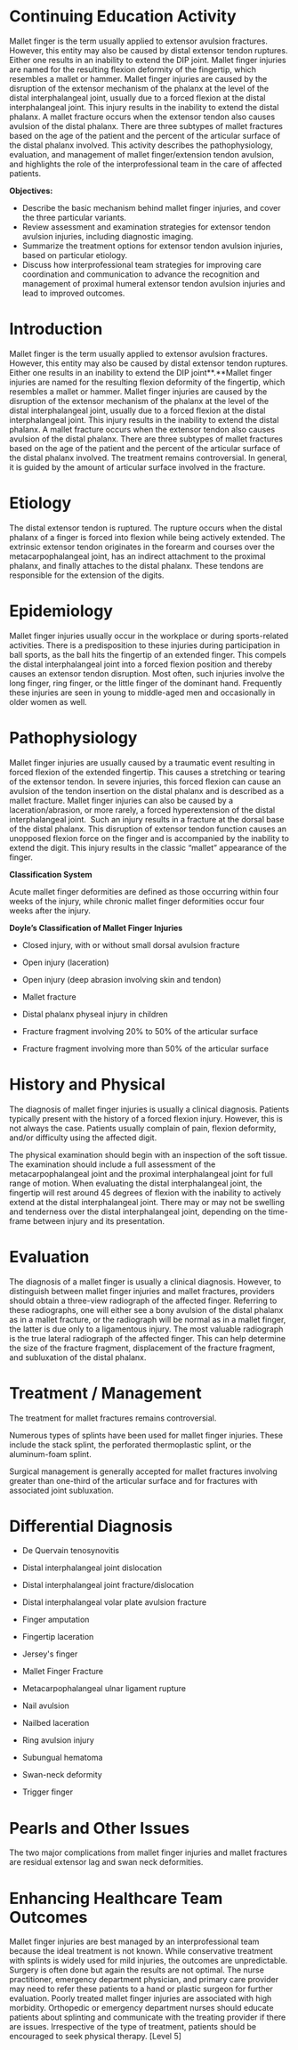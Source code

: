 # Continuing Education Activity

Mallet finger is the term usually applied to extensor avulsion fractures. However, this entity may also be caused by distal extensor tendon ruptures. Either one results in an inability to extend the DIP joint. Mallet finger injuries are named for the resulting flexion deformity of the fingertip, which resembles a mallet or hammer. Mallet finger injuries are caused by the disruption of the extensor mechanism of the phalanx at the level of the distal interphalangeal joint, usually due to a forced flexion at the distal interphalangeal joint. This injury results in the inability to extend the distal phalanx. A mallet fracture occurs when the extensor tendon also causes avulsion of the distal phalanx. There are three subtypes of mallet fractures based on the age of the patient and the percent of the articular surface of the distal phalanx involved. This activity describes the pathophysiology, evaluation, and management of mallet finger/extension tendon avulsion, and highlights the role of the interprofessional team in the care of affected patients.

**Objectives:**
- Describe the basic mechanism behind mallet finger injuries, and cover the three particular variants.
- Review assessment and examination strategies for extensor tendon avulsion injuries, including diagnostic imaging.
- Summarize the treatment options for extensor tendon avulsion injuries, based on particular etiology.
- Discuss how interprofessional team strategies for improving care coordination and communication to advance the recognition and management of proximal humeral extensor tendon avulsion injuries and lead to improved outcomes.

# Introduction

Mallet finger is the term usually applied to extensor avulsion fractures. However, this entity may also be caused by distal extensor tendon ruptures. Either one results in an inability to extend the DIP joint**.**Mallet finger injuries are named for the resulting flexion deformity of the fingertip, which resembles a mallet or hammer. Mallet finger injuries are caused by the disruption of the extensor mechanism of the phalanx at the level of the distal interphalangeal joint, usually due to a forced flexion at the distal interphalangeal joint. This injury results in the inability to extend the distal phalanx. A mallet fracture occurs when the extensor tendon also causes avulsion of the distal phalanx. There are three subtypes of mallet fractures based on the age of the patient and the percent of the articular surface of the distal phalanx involved. The treatment remains controversial. In general, it is guided by the amount of articular surface involved in the fracture.

# Etiology

The distal extensor tendon is ruptured. The rupture occurs when the distal phalanx of a finger is forced into flexion while being actively extended. The extrinsic extensor tendon originates in the forearm and courses over the metacarpophalangeal joint, has an indirect attachment to the proximal phalanx, and finally attaches to the distal phalanx. These tendons are responsible for the extension of the digits.

# Epidemiology

Mallet finger injuries usually occur in the workplace or during sports-related activities. There is a predisposition to these injuries during participation in ball sports, as the ball hits the fingertip of an extended finger. This compels the distal interphalangeal joint into a forced flexion position and thereby causes an extensor tendon disruption. Most often, such injuries involve the long finger, ring finger, or the little finger of the dominant hand. Frequently these injuries are seen in young to middle-aged men and occasionally in older women as well.

# Pathophysiology

Mallet finger injuries are usually caused by a traumatic event resulting in forced flexion of the extended fingertip. This causes a stretching or tearing of the extensor tendon. In severe injuries, this forced flexion can cause an avulsion of the tendon insertion on the distal phalanx and is described as a mallet fracture. Mallet finger injuries can also be caused by a laceration/abrasion, or more rarely, a forced hyperextension of the distal interphalangeal joint.  Such an injury results in a fracture at the dorsal base of the distal phalanx. This disruption of extensor tendon function causes an unopposed flexion force on the finger and is accompanied by the inability to extend the digit. This injury results in the classic “mallet” appearance of the finger.

**Classification System**

Acute mallet finger deformities are defined as those occurring within four weeks of the injury, while chronic mallet finger deformities occur four weeks after the injury.

**Doyle’s Classification of Mallet Finger Injuries**

- Closed injury, with or without small dorsal avulsion fracture

- Open injury (laceration)

- Open injury (deep abrasion involving skin and tendon)

- Mallet fracture

- Distal phalanx physeal injury in children

- Fracture fragment involving 20% to 50% of the articular surface

- Fracture fragment involving more than 50% of the articular surface

# History and Physical

The diagnosis of mallet finger injuries is usually a clinical diagnosis. Patients typically present with the history of a forced flexion injury. However, this is not always the case. Patients usually complain of pain, flexion deformity, and/or difficulty using the affected digit.

The physical examination should begin with an inspection of the soft tissue. The examination should include a full assessment of the metacarpophalangeal joint and the proximal interphalangeal joint for full range of motion. When evaluating the distal interphalangeal joint, the fingertip will rest around 45 degrees of flexion with the inability to actively extend at the distal interphalangeal joint. There may or may not be swelling and tenderness over the distal interphalangeal joint, depending on the time-frame between injury and its presentation.

# Evaluation

The diagnosis of a mallet finger is usually a clinical diagnosis. However, to distinguish between mallet finger injuries and mallet fractures, providers should obtain a three-view radiograph of the affected finger. Referring to these radiographs, one will either see a bony avulsion of the distal phalanx as in a mallet fracture, or the radiograph will be normal as in a mallet finger, the latter is due only to a ligamentous injury. The most valuable radiograph is the true lateral radiograph of the affected finger. This can help determine the size of the fracture fragment, displacement of the fracture fragment, and subluxation of the distal phalanx.

# Treatment / Management

The treatment for mallet fractures remains controversial.

Numerous types of splints have been used for mallet finger injuries. These include the stack splint, the perforated thermoplastic splint, or the aluminum-foam splint.

Surgical management is generally accepted for mallet fractures involving greater than one-third of the articular surface and for fractures with associated joint subluxation.

# Differential Diagnosis

- De Quervain tenosynovitis

- Distal interphalangeal joint dislocation

- Distal interphalangeal joint fracture/dislocation

- Distal interphalangeal volar plate avulsion fracture

- Finger amputation

- Fingertip laceration

- Jersey's finger

- Mallet Finger Fracture

- Metacarpophalangeal ulnar ligament rupture

- Nail avulsion

- Nailbed laceration

- Ring avulsion injury

- Subungual hematoma

- Swan-neck deformity

- Trigger finger

# Pearls and Other Issues

The two major complications from mallet finger injuries and mallet fractures are residual extensor lag and swan neck deformities.

# Enhancing Healthcare Team Outcomes

Mallet finger injuries are best managed by an interprofessional team because the ideal treatment is not known. While conservative treatment with splints is widely used for mild injuries, the outcomes are unpredictable. Surgery is often done but again the results are not optimal. The nurse practitioner, emergency department physician, and primary care provider may need to refer these patients to a hand or plastic surgeon for further evaluation. Poorly treated mallet finger injuries are associated with high morbidity. Orthopedic or emergency department nurses should educate patients about splinting and communicate with the treating provider if there are issues. Irrespective of the type of treatment, patients should be encouraged to seek physical therapy. [Level 5]